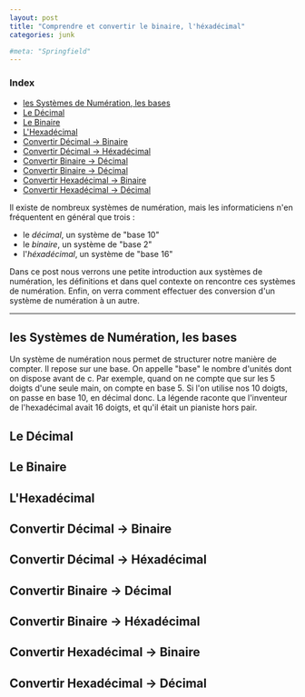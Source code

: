 ```yaml
---
layout: post
title: "Comprendre et convertir le binaire, l'héxadécimal"
categories: junk

#meta: "Springfield"
---
```


### Index 
- [les Systèmes de Numération, les bases](#les-systemes-de-numeration,-les-bases)
- [Le Décimal](#Le-decimal)
- [Le Binaire](#Le-binaire)
- [L'Hexadécimal](#l'hexadecimal)
- [Convertir Décimal -> Binaire](#convertir-decimal-->-Binaire)
- [Convertir Décimal -> Héxadécimal](#convertir-decimal-->-hexadecimal)
- [Convertir Binaire -> Décimal](#convertir-binaire-->-decimal)
- [Convertir Binaire -> Décimal](#convertir-binaire-->decimal)
- [Convertir Hexadécimal -> Binaire](#convertir-hexadecimal-->-binaire)
- [Convertir Hexadécimal -> Décimal](#convertir-hexadecimal-->-Decimal)

Il existe de nombreux systèmes de numération, mais les informaticiens n'en fréquentent en général que trois : 

- le *décimal*, un système de "base 10" 
- le *binaire*, un système de "base 2"
- l'*héxadécimal*, un système de "base 16"

Dans ce post nous verrons une petite introduction aux systèmes de numération, les définitions et dans quel contexte on rencontre ces systèmes de numération. Enfin, on verra comment effectuer des conversion d'un système de numération à un autre. 

---

## les Systèmes de Numération, les bases 

Un système de numération nous permet de structurer notre manière de compter. Il repose sur une base. 
On appelle "base" le nombre d'unités dont on dispose avant de c. Par exemple, quand on ne compte que sur les 5 doigts d'une seule main, on compte en base 5. Si l'on utilise nos 10 doigts, on passe en base 10, en décimal donc. La légende raconte que l'inventeur de l'hexadécimal avait 16 doigts, et qu'il était un pianiste hors pair.


## Le Décimal
## Le Binaire
## L'Hexadécimal
## Convertir Décimal -> Binaire
## Convertir Décimal -> Héxadécimal
## Convertir Binaire -> Décimal
## Convertir Binaire -> Héxadécimal
## Convertir Hexadécimal -> Binaire
## Convertir Hexadécimal -> Décimal

